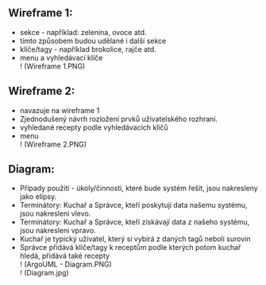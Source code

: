 ## Wireframe 1:
- sekce - například: zelenina, ovoce atd.
- tímto způsobem budou udělané i další sekce
- klíče/tagy - například brokolice, rajče atd.
- menu a vyhledávací klíče                                                                                                                                                         
! (Wireframe 1.PNG)

## Wireframe 2:
- navazuje na wireframe 1
- Zjednodušený návrh rozložení prvků uživatelského rozhraní.
- vyhledané recepty podle vyhledávacích klíčů
- menu                                                                                                                                                                             
! (Wireframe 2.PNG)

## Diagram:
- Případy použití - úkoly/činnosti, které bude systém řešit, jsou nakresleny jako elipsy.
- Terminátory: Kuchař a Správce, kteří poskytují data našemu systému, jsou nakresleni vlevo.
- Terminátory: Kuchař a Správce, kteří získávají data z našeho systému, jsou nakresleni vpravo.
- Kuchař je typický uživatel, který si vybírá z daných tagů neboli surovin
- Správce přidává klíče/tagy k receptům podle kterých potom kuchař hledá, přidává také recepty                                                                                     
! (ArgoUML - Diagram.PNG)                                                                                                                                                           
! (Diagram.jpg)
